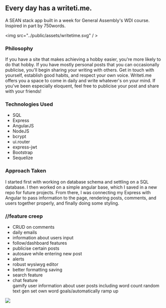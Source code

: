 <h2>Every day has a writeti.me.</h2>

<p>A SEAN stack app built in a week for General Assembly's WDI course. Inspired in part by 750words.</p>

<img src="../public/assets/writetime.svg" / >

<h3> Philosophy</h3>
<p>If you have a site that makes achieving a hobby easier, you're more likely to do that hobby. If you have mostly personal posts that you can occasionally publicise, you'll begin sharing your writing with others. Get in touch with yourself, establish good habits, and respect your own voice. Writeti.me offers you a space to come in daily and write whatever's on your mind. If you've been especially eloquent, feel free to publicise your post and share with your friends!</p>



<h3>Technologies Used</h3>
<ul>
  <li>SQL</li>
  <li>Express</li>
  <li>AngularJS</li>
  <li>NodeJS</li>
  <li>bcrypt</li>
  <li>ui.router</li>
  <li>express-jwt</li>
  <li>Bootstrap</li>
  <li>Sequelize</li>
</ul>

<h3>Approach Taken</h3>
<p>I started first with working on database schema and settling on a SQL database. I then worked on a simple angular base, which I saved in a new repo for future projects. From there, I was connecting my Express with Angular to pass information to the page, rendering posts, comments, and users together properly, and finally doing some styling.</p>

<h3>//feature creep</h3>
<ul>
  <li>CRUD on comments</li>
  <li>daily emails</li>
  <li>information about users input</li>
  <li>follow/dashboard features</li>
  <li>publicise certain posts</li>
  <li>autosave while entering new post</li>
  <li>alerts</li>
  <li>robust wysiwyg editor</li>
  <li>better formatting saving</li>
  <li>search feature</li>
  <li>chat feature</li>
  gamify
  user information about user posts including word count
  random text gen
  set own word goals/automatically ramp up
</ul>

<img src="../public/assets/Writetime.png" />



<!-- <h3>User stories</h3>
<a href="https://docs.google.com/document/d/1R75XakpsP-3rWpBHUopmfNlKVE-hmTlFUXpxSdqOcak/edit">Find them here</a>

<h3>Style Guide</h3>

<a href="https://docs.google.com/document/d/1ySsDOj21JEaUQSSyqnELXVHi4IzyjV_XUrlE3qjZmiY/edit">Find them here</a>
 -->
